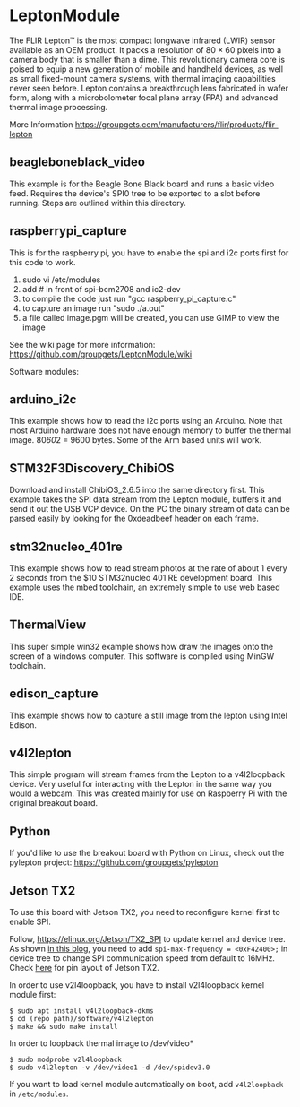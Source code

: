 LeptonModule
============
The FLIR Lepton™ is the most compact longwave infrared (LWIR) sensor available as an OEM product. It packs a resolution of 80 × 60 pixels into a camera body that is smaller than a dime. This revolutionary camera core is poised to equip a new generation of mobile and handheld devices, as well as small fixed-mount camera systems, with thermal imaging capabilities never seen before. Lepton contains a breakthrough lens fabricated in wafer form, along with a microbolometer focal plane array (FPA) and advanced thermal image processing. 

More Information
https://groupgets.com/manufacturers/flir/products/flir-lepton


beagleboneblack_video
--------------
This example is for the Beagle Bone Black board and runs a basic video feed.
Requires the device's SPI0 tree to be exported to a slot before running.
Steps are outlined within this directory.


raspberrypi_capture
--------------
This is for the raspberry pi, 
you have to enable the spi and i2c ports first for this code to work. 

1. sudo vi /etc/modules
2. add # in front of spi-bcm2708 and ic2-dev
3. to compile the code just run "gcc raspberry_pi_capture.c"
4. to capture an image run "sudo ./a.out"
5. a file called image.pgm will be created, you can use GIMP to view the image

See the wiki page for more information: https://github.com/groupgets/LeptonModule/wiki

Software modules:

arduino_i2c
--------------
This example shows how to read the i2c ports using an Arduino. 
Note that most Arduino hardware does not have enough memory to buffer the thermal image. 80*60*2 = 9600 bytes. Some of the Arm based units will work. 


STM32F3Discovery_ChibiOS
--------------
Download and install ChibiOS_2.6.5 into the same directory first. 
This example takes the SPI data stream from the Lepton module, buffers it and send it out the USB VCP device. 
On the PC the binary stream of data can be parsed easily by looking for the 0xdeadbeef header on each frame. 


stm32nucleo_401re
--------------
This example shows how to read stream photos at the rate of about 1 every 2 seconds from the $10 STM32nucleo 401 RE development board. This example uses the mbed toolchain, an extremely simple to use web based IDE. 

ThermalView
--------------
This super simple win32 example shows how draw the images onto the screen of a windows computer. This software is compiled using MinGW toolchain.  

edison_capture
--------------
This example shows how to capture a still image from the lepton using Intel Edison.

v4l2lepton
----------
This simple program will stream frames from the Lepton to a v4l2loopback device. Very useful for interacting with the Lepton in the same way you would a webcam. This was created mainly for use on Raspberry Pi with the original breakout board.

Python
--------------
If you'd like to use the breakout board with Python on Linux, check out the pylepton project: https://github.com/groupgets/pylepton

Jetson TX2
--------------
To use this board with Jetson TX2, you need to reconfigure kernel first to enable SPI.

Follow, https://elinux.org/Jetson/TX2_SPI to update kernel and device tree.
As shown [in this blog](https://me.knnect.com/blog/how-to-connect-flir-lepton-module-to-nvidia-jetson-tk1/), you need to add `spi-max-frequency = <0xF42400>;` in device tree to change SPI communication speed from default to 16MHz.
Check [here](https://www.jetsonhacks.com/nvidia-jetson-tx2-j21-header-pinout/) for pin layout of Jetson TX2.

In order to use v2l4loopback, you have to install v2l4loopback kernel module first:

```
$ sudo apt install v4l2loopback-dkms
$ cd (repo path)/software/v4l2lepton
$ make && sudo make install
```
In order to loopback thermal image to /dev/video\*

```
$ sudo modprobe v2l4loopback
$ sudo v4l2lepton -v /dev/video1 -d /dev/spidev3.0
```

If you want to load kernel module automatically on boot, add ```v4l2loopback``` in ```/etc/modules```.
